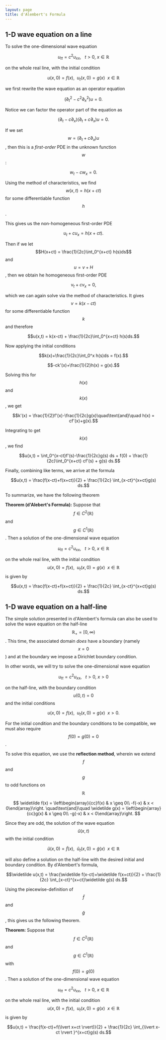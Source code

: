 ```yaml
---
layout: page
title: d'Alembert's Formula
---
```



## 1-D wave equation on a line

To solve the one-dimensional wave equation 

$$u_{tt} = c^2u_{xx},\ \ \ t>0,\ x\in \mathbb{R}$$

on the whole real line, with the initial condition

$$u(x,0) = f(x),\ \ u_t(x,0) = g(x)\ \ x\in\mathbb{R}$$

we first rewrite the wave equation as an operator equation

$$(\partial_t^2-c^2\partial_x^2)u = 0.$$

Notice we can factor the operator part of the equation as

$$(\partial_t-c\partial_x)(\partial_t+c\partial_x)u = 0.$$

If we set $$w = (\partial_t + c\partial_x)u$$, then this is a *first-order* PDE in the unknown function $$w$$:

$$w_t -cw_x = 0.$$

Using the method of characteristics, we find $$w(x,t) = h(x+ct)$$ for some differentiable function $$h$$.

This gives us the non-homogeneous first-order PDE

$$u_t + cu_x = h(x+ct).$$

Then if we let $$H(x+ct) = \frac{1}{2c}\int_0^{x+ct} h(s)ds$$ and $$u = v + H$$, then we obtain he homogeneous first-order PDE

$$v_t + cv_x = 0,$$

which we can again solve via the method of characteristics.  It gives $$v = k(x-ct)$$ for some differentiable function $$k$$ and therefore

$$u(x,t) = k(x-ct) + \frac{1}{2c}\int_0^{x+ct} h(s)ds.$$

Now applying the initial conditions 

$$k(x)+\frac{1}{2c}\int_0^x h(s)ds = f(x).$$

$$-ck'(x)+\frac{1}{2}h(x) = g(x).$$

Solving this for $$h(x)$$ and $$k(x)$$, we get

$$k'(x) = \frac{1}{2}f'(x)-\frac{1}{2c}g(x)\quad\text{and}\quad h(x) = cf'(x)+g(x).$$

Integrating to get $$k(x)$$, we find

$$u(x,t) = \int_0^{x-ct}f'(s)-\frac{1}{2c}g(s) ds + f(0) + \frac{1}{2c}\int_0^{x+ct} cf'(s) + g(s) ds.$$

Finally, combining like terms, we arrive at the formula

$$u(x,t) = \frac{f(x-ct)+f(x+ct)}{2} + \frac{1}{2c} \int_{x-ct}^{x+ct}g(s) ds.$$

To summarize, we have the following theorem

**Theorem (d'Alebert's Formula):**
Suppose that $$f\in C^2(\mathbb{R})$$ and $$g\in C^1(\mathbb{R})$$.
Then a solution of the one-dimensional wave equation 

$$u_{tt} = c^2u_{xx},\ \ \ t>0,\ x\in \mathbb{R}$$

on the whole real line, with the initial condition
$$u(x,0) = f(x),\ \ u_t(x,0) = g(x)\ \ x\in\mathbb{R}$$
is given by

$$u(x,t) = \frac{f(x-ct)+f(x+ct)}{2} + \frac{1}{2c} \int_{x-ct}^{x+ct}g(s) ds.$$


## 1-D wave equation on a half-line

The simple solution presented in d'Alembert's formula can also be used to solve the wave equation on the half-line $$\mathbb R_+ = [0,\infty)$$.
This time, the associated domain *does* have a boundary (namely $$x=0$$) and at the boundary we impose a Dirichlet boundary condition.

In other words, we will try to solve the one-dimensional wave equation 

$$u_{tt} = c^2u_{xx},\ \ \ t > 0,\ x > 0$$

on the half-line, with the boundary condition $$u(0,t) = 0$$ and the initial conditions

$$u(x,0) = f(x),\ \ u_t(x,0) = g(x)\ \ x > 0.$$

For the initial condition and the boundary conditions to be compatible, we must also require $$f(0) = g(0) = 0$$.

To solve this equation, we use the **reflection method**, wherein we extend $$f$$ and $$g$$ to odd functions on $$\mathbb{R}$$

$$
\widetilde f(x) = \left\begin{array}{cc}f(x) & x \geq 0\\ -f(-x) & x < 0\end{array}\right.
\quad\text{and}\quad
\widetilde g(x) = \left\begin{array}{cc}g(x) & x \geq 0\\ -g(-x) & x < 0\end{array}\right.
$$

Since they are odd, the solution of the wave equation $$\widetilde u(x,t)$$ with the initial condition

$$\widetilde u(x,0) = \widetilde f(x),\ \ \widetilde u_t(x,0) = \widetilde g(x)\ \ x \in\mathbb{R}$$

will also define a solution on the half-line with the desired initial and boundary condition.
By d'Alembert's formula,

$$\widetilde u(x,t) = \frac{\widetilde f(x-ct)+\widetilde f(x+ct)}{2} + \frac{1}{2c} \int_{x-ct}^{x+ct}\widetilde g(s) ds.$$

Using the piecewise-definition of $$\widetilde f$$ and $$\widetilde g$$, this gives us the following theorem.

**Theorem:**
Suppose that $$f\in C^2(\mathbb{R})$$ and $$g\in C^1(\mathbb{R})$$ with $$f(0) = g(0)$$.
Then a solution of the one-dimensional wave equation 

$$u_{tt} = c^2u_{xx},\ \ \ t>0,\ x\in \mathbb{R}$$

on the whole real line, with the initial condition
$$u(x,0) = f(x),\ \ u_t(x,0) = g(x)\ \ x\in\mathbb{R}$$
is given by

$$u(x,t) = \frac{f(x-ct)+f(\lvert x+ct \rvert)}{2} + \frac{1}{2c} \int_{\lvert x-ct \rvert }^{x+ct}g(s) ds.$$




